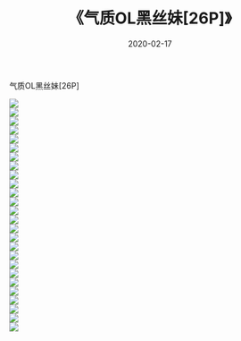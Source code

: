 ﻿---
layout: post
title:  《气质OL黑丝妹[26P]》
date:   2020-02-17
img: http://imgx.orgx.ga/漏D/2020/气质OL黑丝妹[26P]/000.jpg
categories: [美女, 清纯, 唯美]
---

气质OL黑丝妹[26P]

  ![](http://imgx.orgx.ga/漏D/2020/气质OL黑丝妹[26P]/001.jpg) <br> ![](http://imgx.orgx.ga/漏D/2020/气质OL黑丝妹[26P]/002.jpg) <br> ![](http://imgx.orgx.ga/漏D/2020/气质OL黑丝妹[26P]/003.jpg) <br> ![](http://imgx.orgx.ga/漏D/2020/气质OL黑丝妹[26P]/004.jpg) <br> ![](http://imgx.orgx.ga/漏D/2020/气质OL黑丝妹[26P]/005.jpg) <br> ![](http://imgx.orgx.ga/漏D/2020/气质OL黑丝妹[26P]/006.jpg) <br> ![](http://imgx.orgx.ga/漏D/2020/气质OL黑丝妹[26P]/007.jpg) <br> ![](http://imgx.orgx.ga/漏D/2020/气质OL黑丝妹[26P]/008.jpg) <br> ![](http://imgx.orgx.ga/漏D/2020/气质OL黑丝妹[26P]/009.jpg) <br> ![](http://imgx.orgx.ga/漏D/2020/气质OL黑丝妹[26P]/010.jpg) <br> ![](http://imgx.orgx.ga/漏D/2020/气质OL黑丝妹[26P]/011.jpg) <br> ![](http://imgx.orgx.ga/漏D/2020/气质OL黑丝妹[26P]/012.jpg) <br> ![](http://imgx.orgx.ga/漏D/2020/气质OL黑丝妹[26P]/013.jpg) <br> ![](http://imgx.orgx.ga/漏D/2020/气质OL黑丝妹[26P]/014.jpg) <br> ![](http://imgx.orgx.ga/漏D/2020/气质OL黑丝妹[26P]/015.jpg) <br> ![](http://imgx.orgx.ga/漏D/2020/气质OL黑丝妹[26P]/016.jpg) <br> ![](http://imgx.orgx.ga/漏D/2020/气质OL黑丝妹[26P]/017.jpg) <br> ![](http://imgx.orgx.ga/漏D/2020/气质OL黑丝妹[26P]/018.jpg) <br> ![](http://imgx.orgx.ga/漏D/2020/气质OL黑丝妹[26P]/019.jpg) <br> ![](http://imgx.orgx.ga/漏D/2020/气质OL黑丝妹[26P]/020.jpg) <br> ![](http://imgx.orgx.ga/漏D/2020/气质OL黑丝妹[26P]/021.jpg) <br> ![](http://imgx.orgx.ga/漏D/2020/气质OL黑丝妹[26P]/022.jpg) <br> ![](http://imgx.orgx.ga/漏D/2020/气质OL黑丝妹[26P]/023.jpg) <br> ![](http://imgx.orgx.ga/漏D/2020/气质OL黑丝妹[26P]/024.jpg) <br> ![](http://imgx.orgx.ga/漏D/2020/气质OL黑丝妹[26P]/025.jpg) <br> ![](http://imgx.orgx.ga/漏D/2020/气质OL黑丝妹[26P]/026.jpg) <br>